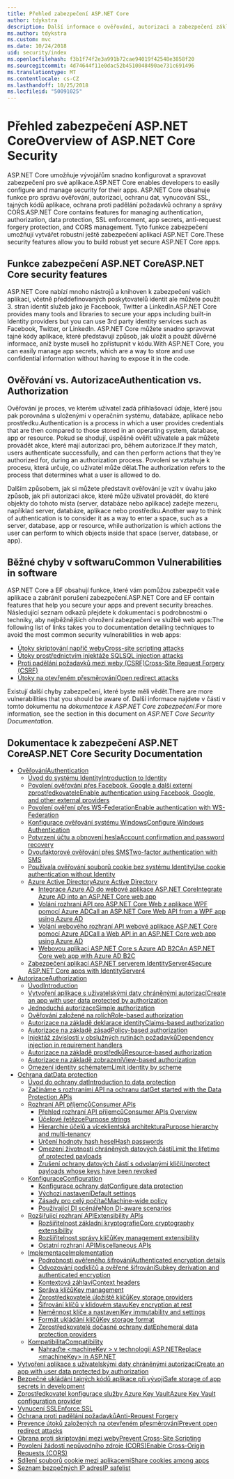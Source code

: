 ```yaml
---
title: Přehled zabezpečení ASP.NET Core
author: tdykstra
description: Další informace o ověřování, autorizaci a zabezpečení základy v ASP.NET Core.
ms.author: tdykstra
ms.custom: mvc
ms.date: 10/24/2018
uid: security/index
ms.openlocfilehash: f3b1f74f2e3a991b72cae94019f42548e3858f20
ms.sourcegitcommit: 4d74644f11e0dac52b4510048490ae731c691496
ms.translationtype: MT
ms.contentlocale: cs-CZ
ms.lasthandoff: 10/25/2018
ms.locfileid: "50091025"
---
```

# <a name="overview-of-aspnet-core-security"></a><span data-ttu-id="a0ed9-103">Přehled zabezpečení ASP.NET Core</span><span class="sxs-lookup"><span data-stu-id="a0ed9-103">Overview of ASP.NET Core Security</span></span>

<span data-ttu-id="a0ed9-104">ASP.NET Core umožňuje vývojářům snadno konfigurovat a spravovat zabezpečení pro své aplikace.</span><span class="sxs-lookup"><span data-stu-id="a0ed9-104">ASP.NET Core enables developers to easily configure and manage security for their apps.</span></span> <span data-ttu-id="a0ed9-105">ASP.NET Core obsahuje funkce pro správu ověřování, autorizaci, ochranu dat, vynucování SSL, tajných kódů aplikace, ochrana proti padělání požadavků ochrany a správy CORS.</span><span class="sxs-lookup"><span data-stu-id="a0ed9-105">ASP.NET Core contains features for managing authentication, authorization, data protection, SSL enforcement, app secrets, anti-request forgery protection, and CORS management.</span></span> <span data-ttu-id="a0ed9-106">Tyto funkce zabezpečení umožňují vytvářet robustní ještě zabezpečení aplikací ASP.NET Core.</span><span class="sxs-lookup"><span data-stu-id="a0ed9-106">These security features allow you to build robust yet secure ASP.NET Core apps.</span></span>

## <a name="aspnet-core-security-features"></a><span data-ttu-id="a0ed9-107">Funkce zabezpečení ASP.NET Core</span><span class="sxs-lookup"><span data-stu-id="a0ed9-107">ASP.NET Core security features</span></span>

<span data-ttu-id="a0ed9-108">ASP.NET Core nabízí mnoho nástrojů a knihoven k zabezpečení vašich aplikací, včetně předdefinovaných poskytovatelů identit ale můžete použít 3. stran identit služeb jako je Facebook, Twitter a LinkedIn.</span><span class="sxs-lookup"><span data-stu-id="a0ed9-108">ASP.NET Core provides many tools and libraries to secure your apps including built-in Identity providers but you can use 3rd party identity services such as Facebook, Twitter, or LinkedIn.</span></span> <span data-ttu-id="a0ed9-109">ASP.NET Core můžete snadno spravovat tajné kódy aplikace, které představují způsob, jak uložit a použít důvěrné informace, aniž byste museli ho zpřístupnit v kódu.</span><span class="sxs-lookup"><span data-stu-id="a0ed9-109">With ASP.NET Core, you can easily manage app secrets, which are a way to store and use confidential information without having to expose it in the code.</span></span>

## <a name="authentication-vs-authorization"></a><span data-ttu-id="a0ed9-110">Ověřování vs. Autorizace</span><span class="sxs-lookup"><span data-stu-id="a0ed9-110">Authentication vs. Authorization</span></span>

<span data-ttu-id="a0ed9-111">Ověřování je proces, ve kterém uživatel zadá přihlašovací údaje, které jsou pak porovnána s uloženými v operačním systému, databáze, aplikace nebo prostředku.</span><span class="sxs-lookup"><span data-stu-id="a0ed9-111">Authentication is a process in which a user provides credentials that are then compared to those stored in an operating system, database, app or resource.</span></span> <span data-ttu-id="a0ed9-112">Pokud se shodují, úspěšně ověřit uživatele a pak můžete provádět akce, které mají autorizaci pro, během autorizace.</span><span class="sxs-lookup"><span data-stu-id="a0ed9-112">If they match, users authenticate successfully, and can then perform actions that they're authorized for, during an authorization process.</span></span> <span data-ttu-id="a0ed9-113">Povolení se vztahuje k procesu, která určuje, co uživatel může dělat.</span><span class="sxs-lookup"><span data-stu-id="a0ed9-113">The authorization refers to the process that determines what a user is allowed to do.</span></span>

<span data-ttu-id="a0ed9-114">Dalším způsobem, jak si můžete představit ověřování je vzít v úvahu jako způsob, jak při autorizaci akce, které může uživatel provádět, do které objekty do tohoto místa (server, databáze nebo aplikace) zadejte mezeru, například server, databáze, aplikace nebo prostředku.</span><span class="sxs-lookup"><span data-stu-id="a0ed9-114">Another way to think of authentication is to consider it as a way to enter a space, such as a server, database, app or resource, while authorization is which actions the user can perform to which objects inside that space (server, database, or app).</span></span>

## <a name="common-vulnerabilities-in-software"></a><span data-ttu-id="a0ed9-115">Běžné chyby v softwaru</span><span class="sxs-lookup"><span data-stu-id="a0ed9-115">Common Vulnerabilities in software</span></span>

<span data-ttu-id="a0ed9-116">ASP.NET Core a EF obsahují funkce, které vám pomůžou zabezpečit vaše aplikace a zabránit porušení zabezpečení.</span><span class="sxs-lookup"><span data-stu-id="a0ed9-116">ASP.NET Core and EF contain features that help you secure your apps and prevent security breaches.</span></span> <span data-ttu-id="a0ed9-117">Následující seznam odkazů přejdete k dokumentaci s podrobnostmi o techniky, aby nejběžnějších ohrožení zabezpečení ve službě web apps:</span><span class="sxs-lookup"><span data-stu-id="a0ed9-117">The following list of links takes you to documentation detailing techniques to avoid the most common security vulnerabilities in web apps:</span></span>

* [<span data-ttu-id="a0ed9-118">Útoky skriptování napříč weby</span><span class="sxs-lookup"><span data-stu-id="a0ed9-118">Cross-site scripting attacks</span></span>](xref:security/cross-site-scripting)
* [<span data-ttu-id="a0ed9-119">Útoky prostřednictvím injektáže SQL</span><span class="sxs-lookup"><span data-stu-id="a0ed9-119">SQL injection attacks</span></span>](/ef/core/querying/raw-sql)
* [<span data-ttu-id="a0ed9-120">Proti padělání požadavků mezi weby (CSRF)</span><span class="sxs-lookup"><span data-stu-id="a0ed9-120">Cross-Site Request Forgery (CSRF)</span></span>](xref:security/anti-request-forgery)
* [<span data-ttu-id="a0ed9-121">Útoky na otevřeném přesměrování</span><span class="sxs-lookup"><span data-stu-id="a0ed9-121">Open redirect attacks</span></span>](xref:security/preventing-open-redirects)

<span data-ttu-id="a0ed9-122">Existují další chyby zabezpečení, které byste měli vědět.</span><span class="sxs-lookup"><span data-stu-id="a0ed9-122">There are more vulnerabilities that you should be aware of.</span></span> <span data-ttu-id="a0ed9-123">Další informace najdete v části v tomto dokumentu na *dokumentace k ASP.NET Core zabezpečení*.</span><span class="sxs-lookup"><span data-stu-id="a0ed9-123">For more information, see the section in this document on *ASP.NET Core Security Documentation*.</span></span>

## <a name="aspnet-core-security-documentation"></a><span data-ttu-id="a0ed9-124">Dokumentace k zabezpečení ASP.NET Core</span><span class="sxs-lookup"><span data-stu-id="a0ed9-124">ASP.NET Core Security Documentation</span></span>

* [<span data-ttu-id="a0ed9-125">Ověřování</span><span class="sxs-lookup"><span data-stu-id="a0ed9-125">Authentication</span></span>](xref:security/authentication/index)
  * [<span data-ttu-id="a0ed9-126">Úvod do systému Identity</span><span class="sxs-lookup"><span data-stu-id="a0ed9-126">Introduction to Identity</span></span>](xref:security/authentication/identity)
  * [<span data-ttu-id="a0ed9-127">Povolení ověřování přes Facebook, Google a další externí zprostředkovatele</span><span class="sxs-lookup"><span data-stu-id="a0ed9-127">Enable authentication using Facebook, Google, and other external providers</span></span>](xref:security/authentication/social/index)
  * [<span data-ttu-id="a0ed9-128">Povolení ověření přes WS-Federation</span><span class="sxs-lookup"><span data-stu-id="a0ed9-128">Enable authentication with WS-Federation</span></span>](xref:security/authentication/ws-federation)
  * [<span data-ttu-id="a0ed9-129">Konfigurace ověřování systému Windows</span><span class="sxs-lookup"><span data-stu-id="a0ed9-129">Configure Windows Authentication</span></span>](xref:security/authentication/windowsauth)
  * [<span data-ttu-id="a0ed9-130">Potvrzení účtu a obnovení hesla</span><span class="sxs-lookup"><span data-stu-id="a0ed9-130">Account confirmation and password recovery</span></span>](xref:security/authentication/accconfirm)
  * [<span data-ttu-id="a0ed9-131">Dvoufaktorové ověřování přes SMS</span><span class="sxs-lookup"><span data-stu-id="a0ed9-131">Two-factor authentication with SMS</span></span>](xref:security/authentication/2fa)
  * [<span data-ttu-id="a0ed9-132">Používala ověřování souborů cookie bez systému Identity</span><span class="sxs-lookup"><span data-stu-id="a0ed9-132">Use cookie authentication without Identity</span></span>](xref:security/authentication/cookie)
  * [<span data-ttu-id="a0ed9-133">Azure Active Directory</span><span class="sxs-lookup"><span data-stu-id="a0ed9-133">Azure Active Directory</span></span>](xref:security/authentication/azure-active-directory/index)
    * [<span data-ttu-id="a0ed9-134">Integrace Azure AD do webové aplikace ASP.NET Core</span><span class="sxs-lookup"><span data-stu-id="a0ed9-134">Integrate Azure AD into an ASP.NET Core web app</span></span>](https://azure.microsoft.com/documentation/samples/active-directory-dotnet-webapp-openidconnect-aspnetcore/)
    * [<span data-ttu-id="a0ed9-135">Volání rozhraní API pro ASP.NET Core Web z aplikace WPF pomocí Azure AD</span><span class="sxs-lookup"><span data-stu-id="a0ed9-135">Call an ASP.NET Core Web API from a WPF app using Azure AD</span></span>](https://azure.microsoft.com/documentation/samples/active-directory-dotnet-native-aspnetcore/)
    * [<span data-ttu-id="a0ed9-136">Volání webového rozhraní API webové aplikace ASP.NET Core pomocí Azure AD</span><span class="sxs-lookup"><span data-stu-id="a0ed9-136">Call a Web API in an ASP.NET Core web app using Azure AD</span></span>](https://azure.microsoft.com/documentation/samples/active-directory-dotnet-webapp-webapi-openidconnect-aspnetcore/)
    * [<span data-ttu-id="a0ed9-137">Webovou aplikaci ASP.NET Core s Azure AD B2C</span><span class="sxs-lookup"><span data-stu-id="a0ed9-137">An ASP.NET Core web app with Azure AD B2C</span></span>](https://azure.microsoft.com/resources/samples/active-directory-b2c-dotnetcore-webapp/)
  * [<span data-ttu-id="a0ed9-138">Zabezpečení aplikací ASP.NET serverem IdentityServer4</span><span class="sxs-lookup"><span data-stu-id="a0ed9-138">Secure ASP.NET Core apps with IdentityServer4</span></span>](https://identityserver4.readthedocs.io)
* [<span data-ttu-id="a0ed9-139">Autorizace</span><span class="sxs-lookup"><span data-stu-id="a0ed9-139">Authorization</span></span>](xref:security/authorization/index)
  * [<span data-ttu-id="a0ed9-140">Úvod</span><span class="sxs-lookup"><span data-stu-id="a0ed9-140">Introduction</span></span>](xref:security/authorization/introduction)
  * [<span data-ttu-id="a0ed9-141">Vytvoření aplikace s uživatelskými daty chráněnými autorizací</span><span class="sxs-lookup"><span data-stu-id="a0ed9-141">Create an app with user data protected by authorization</span></span>](xref:security/authorization/secure-data)
  * [<span data-ttu-id="a0ed9-142">Jednoduchá autorizace</span><span class="sxs-lookup"><span data-stu-id="a0ed9-142">Simple authorization</span></span>](xref:security/authorization/simple)
  * [<span data-ttu-id="a0ed9-143">Ověřování založené na rolích</span><span class="sxs-lookup"><span data-stu-id="a0ed9-143">Role-based authorization</span></span>](xref:security/authorization/roles)
  * [<span data-ttu-id="a0ed9-144">Autorizace na základě deklarace identity</span><span class="sxs-lookup"><span data-stu-id="a0ed9-144">Claims-based authorization</span></span>](xref:security/authorization/claims)
  * [<span data-ttu-id="a0ed9-145">Autorizace na základě zásad</span><span class="sxs-lookup"><span data-stu-id="a0ed9-145">Policy-based authorization</span></span>](xref:security/authorization/policies)
  * [<span data-ttu-id="a0ed9-146">Injektáž závislostí v obslužných rutinách požadavků</span><span class="sxs-lookup"><span data-stu-id="a0ed9-146">Dependency injection in requirement handlers</span></span>](xref:security/authorization/dependencyinjection)
  * [<span data-ttu-id="a0ed9-147">Autorizace na základě prostředků</span><span class="sxs-lookup"><span data-stu-id="a0ed9-147">Resource-based authorization</span></span>](xref:security/authorization/resourcebased)
  * [<span data-ttu-id="a0ed9-148">Autorizace na základě zobrazení</span><span class="sxs-lookup"><span data-stu-id="a0ed9-148">View-based authorization</span></span>](xref:security/authorization/views)
  * [<span data-ttu-id="a0ed9-149">Omezení identity schématem</span><span class="sxs-lookup"><span data-stu-id="a0ed9-149">Limit identity by scheme</span></span>](xref:security/authorization/limitingidentitybyscheme)
* [<span data-ttu-id="a0ed9-150">Ochrana dat</span><span class="sxs-lookup"><span data-stu-id="a0ed9-150">Data protection</span></span>](xref:security/data-protection/index)
  * [<span data-ttu-id="a0ed9-151">Úvod do ochrany dat</span><span class="sxs-lookup"><span data-stu-id="a0ed9-151">Introduction to data protection</span></span>](xref:security/data-protection/introduction)
  * [<span data-ttu-id="a0ed9-152">Začínáme s rozhraními API na ochranu dat</span><span class="sxs-lookup"><span data-stu-id="a0ed9-152">Get started with the Data Protection APIs</span></span>](xref:security/data-protection/using-data-protection)
  * [<span data-ttu-id="a0ed9-153">Rozhraní API příjemců</span><span class="sxs-lookup"><span data-stu-id="a0ed9-153">Consumer APIs</span></span>](xref:security/data-protection/consumer-apis/index)
    * [<span data-ttu-id="a0ed9-154">Přehled rozhraní API příjemců</span><span class="sxs-lookup"><span data-stu-id="a0ed9-154">Consumer APIs Overview</span></span>](xref:security/data-protection/consumer-apis/overview)
    * [<span data-ttu-id="a0ed9-155">Účelové řetězce</span><span class="sxs-lookup"><span data-stu-id="a0ed9-155">Purpose strings</span></span>](xref:security/data-protection/consumer-apis/purpose-strings)
    * [<span data-ttu-id="a0ed9-156">Hierarchie účelů a víceklientská architektura</span><span class="sxs-lookup"><span data-stu-id="a0ed9-156">Purpose hierarchy and multi-tenancy</span></span>](xref:security/data-protection/consumer-apis/purpose-strings-multitenancy)
    * [<span data-ttu-id="a0ed9-157">Určení hodnoty hash hesel</span><span class="sxs-lookup"><span data-stu-id="a0ed9-157">Hash passwords</span></span>](xref:security/data-protection/consumer-apis/password-hashing)
    * [<span data-ttu-id="a0ed9-158">Omezení životnosti chráněných datových částí</span><span class="sxs-lookup"><span data-stu-id="a0ed9-158">Limit the lifetime of protected payloads</span></span>](xref:security/data-protection/consumer-apis/limited-lifetime-payloads)
    * [<span data-ttu-id="a0ed9-159">Zrušení ochrany datových částí s odvolanými klíči</span><span class="sxs-lookup"><span data-stu-id="a0ed9-159">Unprotect payloads whose keys have been revoked</span></span>](xref:security/data-protection/consumer-apis/dangerous-unprotect)
  * [<span data-ttu-id="a0ed9-160">Konfigurace</span><span class="sxs-lookup"><span data-stu-id="a0ed9-160">Configuration</span></span>](xref:security/data-protection/configuration/index)
    * [<span data-ttu-id="a0ed9-161">Konfigurace ochrany dat</span><span class="sxs-lookup"><span data-stu-id="a0ed9-161">Configure data protection</span></span>](xref:security/data-protection/configuration/overview)
    * [<span data-ttu-id="a0ed9-162">Výchozí nastavení</span><span class="sxs-lookup"><span data-stu-id="a0ed9-162">Default settings</span></span>](xref:security/data-protection/configuration/default-settings)
    * [<span data-ttu-id="a0ed9-163">Zásady pro celý počítač</span><span class="sxs-lookup"><span data-stu-id="a0ed9-163">Machine-wide policy</span></span>](xref:security/data-protection/configuration/machine-wide-policy)
    * [<span data-ttu-id="a0ed9-164">Používající DI scénáře</span><span class="sxs-lookup"><span data-stu-id="a0ed9-164">Non DI-aware scenarios</span></span>](xref:security/data-protection/configuration/non-di-scenarios)
  * [<span data-ttu-id="a0ed9-165">Rozšiřující rozhraní API</span><span class="sxs-lookup"><span data-stu-id="a0ed9-165">Extensibility APIs</span></span>](xref:security/data-protection/extensibility/index)
    * [<span data-ttu-id="a0ed9-166">Rozšiřitelnost základní kryptografie</span><span class="sxs-lookup"><span data-stu-id="a0ed9-166">Core cryptography extensibility</span></span>](xref:security/data-protection/extensibility/core-crypto)
    * [<span data-ttu-id="a0ed9-167">Rozšiřitelnost správy klíčů</span><span class="sxs-lookup"><span data-stu-id="a0ed9-167">Key management extensibility</span></span>](xref:security/data-protection/extensibility/key-management)
    * [<span data-ttu-id="a0ed9-168">Ostatní rozhraní API</span><span class="sxs-lookup"><span data-stu-id="a0ed9-168">Miscellaneous APIs</span></span>](xref:security/data-protection/extensibility/misc-apis)
  * [<span data-ttu-id="a0ed9-169">Implementace</span><span class="sxs-lookup"><span data-stu-id="a0ed9-169">Implementation</span></span>](xref:security/data-protection/implementation/index)
    * [<span data-ttu-id="a0ed9-170">Podrobnosti ověřeného šifrování</span><span class="sxs-lookup"><span data-stu-id="a0ed9-170">Authenticated encryption details</span></span>](xref:security/data-protection/implementation/authenticated-encryption-details)
    * [<span data-ttu-id="a0ed9-171">Odvozování podklíčů a ověřené šifrování</span><span class="sxs-lookup"><span data-stu-id="a0ed9-171">Subkey derivation and authenticated encryption</span></span>](xref:security/data-protection/implementation/subkeyderivation)
    * [<span data-ttu-id="a0ed9-172">Kontextová záhlaví</span><span class="sxs-lookup"><span data-stu-id="a0ed9-172">Context headers</span></span>](xref:security/data-protection/implementation/context-headers)
    * [<span data-ttu-id="a0ed9-173">Správa klíčů</span><span class="sxs-lookup"><span data-stu-id="a0ed9-173">Key management</span></span>](xref:security/data-protection/implementation/key-management)
    * [<span data-ttu-id="a0ed9-174">Zprostředkovatelé úložiště klíčů</span><span class="sxs-lookup"><span data-stu-id="a0ed9-174">Key storage providers</span></span>](xref:security/data-protection/implementation/key-storage-providers)
    * [<span data-ttu-id="a0ed9-175">Šifrování klíčů v klidovém stavu</span><span class="sxs-lookup"><span data-stu-id="a0ed9-175">Key encryption at rest</span></span>](xref:security/data-protection/implementation/key-encryption-at-rest)
    * [<span data-ttu-id="a0ed9-176">Neměnnost klíče a nastavení</span><span class="sxs-lookup"><span data-stu-id="a0ed9-176">Key immutability and settings</span></span>](xref:security/data-protection/implementation/key-immutability)
    * [<span data-ttu-id="a0ed9-177">Formát ukládání klíčů</span><span class="sxs-lookup"><span data-stu-id="a0ed9-177">Key storage format</span></span>](xref:security/data-protection/implementation/key-storage-format)
    * [<span data-ttu-id="a0ed9-178">Zprostředkovatelé dočasné ochrany dat</span><span class="sxs-lookup"><span data-stu-id="a0ed9-178">Ephemeral data protection providers</span></span>](xref:security/data-protection/implementation/key-storage-ephemeral)
  * [<span data-ttu-id="a0ed9-179">Kompatibilita</span><span class="sxs-lookup"><span data-stu-id="a0ed9-179">Compatibility</span></span>](xref:security/data-protection/compatibility/index)
    * [<span data-ttu-id="a0ed9-180">Nahraďte \<machineKey > v technologii ASP.NET</span><span class="sxs-lookup"><span data-stu-id="a0ed9-180">Replace \<machineKey> in ASP.NET</span></span>](xref:security/data-protection/compatibility/replacing-machinekey)
* [<span data-ttu-id="a0ed9-181">Vytvoření aplikace s uživatelskými daty chráněnými autorizací</span><span class="sxs-lookup"><span data-stu-id="a0ed9-181">Create an app with user data protected by authorization</span></span>](xref:security/authorization/secure-data)
* [<span data-ttu-id="a0ed9-182">Bezpečné ukládání tajných kódů aplikace při vývoji</span><span class="sxs-lookup"><span data-stu-id="a0ed9-182">Safe storage of app secrets in development</span></span>](xref:security/app-secrets)
* [<span data-ttu-id="a0ed9-183">Zprostředkovatel konfigurace služby Azure Key Vault</span><span class="sxs-lookup"><span data-stu-id="a0ed9-183">Azure Key Vault configuration provider</span></span>](xref:security/key-vault-configuration)
* [<span data-ttu-id="a0ed9-184">Vynucení SSL</span><span class="sxs-lookup"><span data-stu-id="a0ed9-184">Enforce SSL</span></span>](xref:security/enforcing-ssl)
* [<span data-ttu-id="a0ed9-185">Ochrana proti padělání požadavků</span><span class="sxs-lookup"><span data-stu-id="a0ed9-185">Anti-Request Forgery</span></span>](xref:security/anti-request-forgery)
* [<span data-ttu-id="a0ed9-186">Prevence útoků založených na otevřeném přesměrování</span><span class="sxs-lookup"><span data-stu-id="a0ed9-186">Prevent open redirect attacks</span></span>](xref:security/preventing-open-redirects)
* [<span data-ttu-id="a0ed9-187">Obrana proti skriptování mezi weby</span><span class="sxs-lookup"><span data-stu-id="a0ed9-187">Prevent Cross-Site Scripting</span></span>](xref:security/cross-site-scripting)
* [<span data-ttu-id="a0ed9-188">Povolení žádostí nepůvodního zdroje (CORS)</span><span class="sxs-lookup"><span data-stu-id="a0ed9-188">Enable Cross-Origin Requests (CORS)</span></span>](xref:security/cors)
* [<span data-ttu-id="a0ed9-189">Sdílení souborů cookie mezi aplikacemi</span><span class="sxs-lookup"><span data-stu-id="a0ed9-189">Share cookies among apps</span></span>](xref:security/cookie-sharing)
* [<span data-ttu-id="a0ed9-190">Seznam bezpečných IP adres</span><span class="sxs-lookup"><span data-stu-id="a0ed9-190">IP safelist</span></span>](xref:security/ip-safelist)
